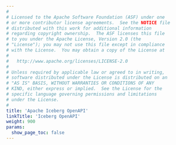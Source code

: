 ```yaml
---
#
# Licensed to the Apache Software Foundation (ASF) under one
# or more contributor license agreements.  See the NOTICE file
# distributed with this work for additional information
# regarding copyright ownership.  The ASF licenses this file
# to you under the Apache License, Version 2.0 (the
# "License"); you may not use this file except in compliance
# with the License.  You may obtain a copy of the License at
#
#   http://www.apache.org/licenses/LICENSE-2.0
#
# Unless required by applicable law or agreed to in writing,
# software distributed under the License is distributed on an
# "AS IS" BASIS, WITHOUT WARRANTIES OR CONDITIONS OF ANY
# KIND, either express or implied.  See the License for the
# specific language governing permissions and limitations
# under the License.
#
title: 'Apache Iceberg OpenAPI'
linkTitle: 'Iceberg OpenAPI'
weight: 900
params:
  show_page_toc: false
---
```


<meta http-equiv="refresh" content="0; url=http://editor-next.swagger.io/?url=https://raw.githubusercontent.com/apache/polaris/refs/tags/apache-polaris-0.9.0-incubating/spec/rest-catalog-open-api.yaml" />

